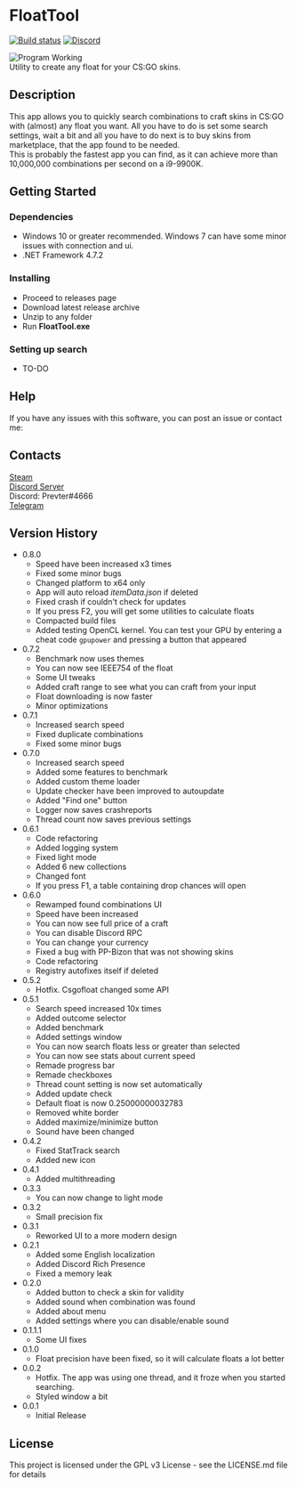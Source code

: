 # FloatTool
[![Build status](https://ci.appveyor.com/api/projects/status/pbudy8wm35ybxpuf?svg=true)](https://ci.appveyor.com/project/Prevter/floattool)
[![Discord](https://img.shields.io/discord/852481556019019786?label=discord&logo=discord)](https://discord.gg/RM9VrzMfhP)

![Program Working](https://github.com/Prevter/FloatTool-GUI/blob/master/doc/program.png?raw=true)  
Utility to create any float for your CS:GO skins.

## Description

This app allows you to quickly search combinations to craft skins in CS:GO with (almost) any float you want. All you have to do is set some search settings, wait a bit and all you have to do next is to buy skins from marketplace, that the app found to be needed.  
This is probably the fastest app you can find, as it can achieve more than 10,000,000 combinations per second on a i9-9900K.

## Getting Started

### Dependencies

* Windows 10 or greater recommended. Windows 7 can have some minor issues with connection and ui.
* .NET Framework 4.7.2

### Installing

* Proceed to releases page
* Download latest release archive
* Unzip to any folder
* Run **FloatTool.exe**

### Setting up search

* TO-DO

## Help

If you have any issues with this software, you can post an issue or contact me:

## Contacts

[Steam](https://steamcommunity.com/id/prevter)  
[Discord Server](https://discord.gg/RM9VrzMfhP)  
Discord: Prevter#4666  
[Telegram](https://t.me/prevter)

## Version History
* 0.8.0
    * Speed have been increased x3 times
    * Fixed some minor bugs
    * Changed platform to x64 only
    * App will auto reload _itemData.json_ if deleted
    * Fixed crash if couldn't check for updates
    * If you press F2, you will get some utilities to calculate floats
    * Compacted build files
    * Added testing OpenCL kernel. You can test your GPU by entering a cheat code `gpupower` and pressing a button that appeared
* 0.7.2
    * Benchmark now uses themes
    * You can now see IEEE754 of the float
    * Some UI tweaks
    * Added craft range to see what you can craft from your input
    * Float downloading is now faster
    * Minor optimizations
* 0.7.1
    * Increased search speed
    * Fixed duplicate combinations
    * Fixed some minor bugs
* 0.7.0
    * Increased search speed
    * Added some features to benchmark
    * Added custom theme loader
    * Update checker have been improved to autoupdate
    * Added "Find one" button
    * Logger now saves crashreports
    * Thread count now saves previous settings
* 0.6.1
    * Code refactoring
    * Added logging system
    * Fixed light mode
    * Added 6 new collections
    * Changed font
    * If you press F1, a table containing drop chances will open
* 0.6.0
    * Rewamped found combinations UI
    * Speed have been increased
    * You can now see full price of a craft
    * You can disable Discord RPC
    * You can change your currency
    * Fixed a bug with PP-Bizon that was not showing skins
    * Code refactoring
    * Registry autofixes itself if deleted
* 0.5.2
    * Hotfix. Csgofloat changed some API
* 0.5.1
    * Search speed increased 10x times
    * Added outcome selector
    * Added benchmark
    * Added settings window
    * You can now search floats less or greater than selected
    * You can now see stats about current speed
    * Remade progress bar
    * Remade checkboxes
    * Thread count setting is now set automatically
    * Added update check
    * Default float is now 0.25000000032783
    * Removed white border
    * Added maximize/minimize button
    * Sound have been changed
* 0.4.2
    * Fixed StatTrack search
    * Added new icon
* 0.4.1
    * Added multithreading
* 0.3.3
    * You can now change to light mode
* 0.3.2
    * Small precision fix
* 0.3.1
    * Reworked UI to a more modern design
* 0.2.1
    * Added some English localization
    * Added Discord Rich Presence
    * Fixed a memory leak
* 0.2.0
    * Added button to check a skin for validity
    * Added sound when combination was found
    * Added about menu
    * Added settings where you can disable/enable sound
* 0.1.1.1
    * Some UI fixes
* 0.1.0
    * Float precision have been fixed, so it will calculate floats a lot better
* 0.0.2
    * Hotfix. The app was using one thread, and it froze when you started searching.
    * Styled window a bit
* 0.0.1
    * Initial Release

## License

This project is licensed under the GPL v3 License - see the LICENSE.md file for details
